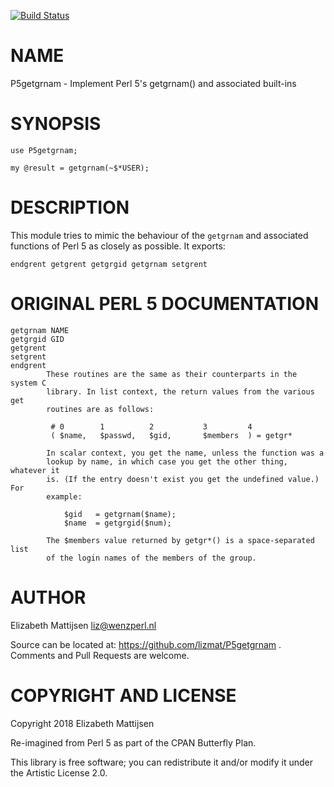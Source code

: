 [![Build Status](https://travis-ci.org/lizmat/P5getgrnam.svg?branch=master)](https://travis-ci.org/lizmat/P5getgrnam)

NAME
====

P5getgrnam - Implement Perl 5's getgrnam() and associated built-ins

SYNOPSIS
========

    use P5getgrnam;

    my @result = getgrnam(~$*USER);

DESCRIPTION
===========

This module tries to mimic the behaviour of the `getgrnam` and associated functions of Perl 5 as closely as possible. It exports:

    endgrent getgrent getgrgid getgrnam setgrent

ORIGINAL PERL 5 DOCUMENTATION
=============================

    getgrnam NAME
    getgrgid GID
    getgrent
    setgrent
    endgrent
            These routines are the same as their counterparts in the system C
            library. In list context, the return values from the various get
            routines are as follows:

             # 0        1          2           3         4
             ( $name,   $passwd,   $gid,       $members  ) = getgr*

            In scalar context, you get the name, unless the function was a
            lookup by name, in which case you get the other thing, whatever it
            is. (If the entry doesn't exist you get the undefined value.) For
            example:

                $gid   = getgrnam($name);
                $name  = getgrgid($num);

            The $members value returned by getgr*() is a space-separated list
            of the login names of the members of the group.

AUTHOR
======

Elizabeth Mattijsen <liz@wenzperl.nl>

Source can be located at: https://github.com/lizmat/P5getgrnam . Comments and Pull Requests are welcome.

COPYRIGHT AND LICENSE
=====================

Copyright 2018 Elizabeth Mattijsen

Re-imagined from Perl 5 as part of the CPAN Butterfly Plan.

This library is free software; you can redistribute it and/or modify it under the Artistic License 2.0.

